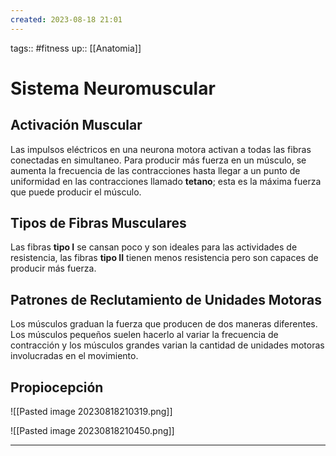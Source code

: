 ```yaml
---
created: 2023-08-18 21:01
---
```

tags:: #fitness 
up:: [[Anatomia]]
# Sistema Neuromuscular
## Activación Muscular
Las impulsos eléctricos en una neurona motora activan a todas las fibras conectadas en simultaneo. Para producir más fuerza en un músculo, se aumenta la frecuencia de las contracciones hasta llegar a un punto de uniformidad en las contracciones llamado **tetano**; esta es la máxima fuerza que puede producir el músculo.
## Tipos de Fibras Musculares
Las fibras **tipo I** se cansan poco y son ideales para las actividades de resistencia, las fibras **tipo II** tienen menos resistencia pero son capaces de producir más fuerza.

## Patrones de Reclutamiento de Unidades Motoras
Los músculos graduan la fuerza que producen de dos maneras diferentes. Los músculos pequeños suelen hacerlo al variar la frecuencia de contracción y los músculos grandes varian la cantidad de unidades motoras involucradas en el movimiento.

## Propiocepción

![[Pasted image 20230818210319.png]]

![[Pasted image 20230818210450.png]]
___
